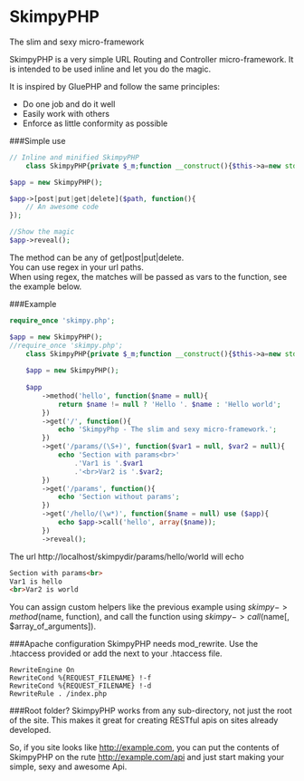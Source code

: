 SkimpyPHP
===
The slim and sexy micro-framework

SkimpyPHP is a very simple URL Routing and Controller micro-framework. It is intended to be used inline and let you do the magic. 

It is inspired by GluePHP and follow the same principles:

* Do one job and do it well
* Easily work with others
* Enforce as little conformity as possible

###Simple use
```php
// Inline and minified SkimpyPHP
	class SkimpyPHP{private $_m;function __construct(){$this->a=new stdClass();$this->a->get=array();$this->a->post=array();$this->a->put=array();$this->a->delete=array();$this->b=str_replace(array('/index.php',''),array('','%20'),$_SERVER['SCRIPT_NAME']);}function get($c,$d){$this->a->get[$c]=$d;return $this;}function post($c,$d){$this->a->post[$c]=$d;return $this;}function put($c,$d){$this->a->put[$c]=$d;return $this;}function delete($c,$d){$this->a->delete[$c]=$d;return $this;}function call($n,$p=array()){if(array_key_exists($n,$this->_m))return call_user_func_array($this->_m[$n],$p);else throw new Exception("The method '$n' does not exists");}function method($n,$c){$this->_m[$n]=$c;return $this;}function reveal(){$e=strtolower($_SERVER['REQUEST_METHOD']);$f=$this->a->$e;$c=str_replace($this->b,'',$_SERVER['REQUEST_URI']);$g=false;krsort($f);foreach($f as $h=>$i){$h='^'.str_replace('/','\/',$h).'\/?$';if(preg_match("/$h/i",$c,$j)){$g=true;array_shift($j);$j=explode("/",preg_replace("/\/$/","",implode('/',$j)));call_user_func_array($i,$j);break;}}if(!$g)throw new Exception("The url \"$c\" requested by ".strtoupper($e).", not found.");}}

$app = new SkimpyPHP();

$app->[post|put|get|delete]($path, function(){
	// An awesome code
});

//Show the magic
$app->reveal();
```
The method can be any of get|post|put|delete.  
You can use regex in your url paths.  
When using regex, the matches will be passed as vars to the function, see the example below.  

###Example
```php
require_once 'skimpy.php';

$app = new SkimpyPHP();
//require_once 'skimpy.php';
	class SkimpyPHP{private $_m;function __construct(){$this->a=new stdClass();$this->a->get=array();$this->a->post=array();$this->a->put=array();$this->a->delete=array();$this->b=str_replace(array('/index.php',''),array('','%20'),$_SERVER['SCRIPT_NAME']);}function get($c,$d){$this->a->get[$c]=$d;return $this;}function post($c,$d){$this->a->post[$c]=$d;return $this;}function put($c,$d){$this->a->put[$c]=$d;return $this;}function delete($c,$d){$this->a->delete[$c]=$d;return $this;}function call($n,$p=array()){if(array_key_exists($n,$this->_m))return call_user_func_array($this->_m[$n],$p);else throw new Exception("The method '$n' does not exists");}function method($n,$c){$this->_m[$n]=$c;return $this;}function reveal(){$e=strtolower($_SERVER['REQUEST_METHOD']);$f=$this->a->$e;$c=str_replace($this->b,'',$_SERVER['REQUEST_URI']);$g=false;krsort($f);foreach($f as $h=>$i){$h='^'.str_replace('/','\/',$h).'\/?$';if(preg_match("/$h/i",$c,$j)){$g=true;array_shift($j);$j=explode("/",preg_replace("/\/$/","",implode('/',$j)));call_user_func_array($i,$j);break;}}if(!$g)throw new Exception("The url \"$c\" requested by ".strtoupper($e).", not found.");}}
	
	$app = new SkimpyPHP();
	
	$app
		->method('hello', function($name = null){
			return $name != null ? 'Hello '. $name : 'Hello world';
		})
		->get('/', function(){
			echo 'SkimpyPhp - The slim and sexy micro-framework.';
		})
		->get('/params/(\S+)', function($var1 = null, $var2 = null){
			echo 'Section with params<br>'
				.'Var1 is '.$var1
				.'<br>Var2 is '.$var2;
		})
		->get('/params', function(){
			echo 'Section without params';
		})
		->get('/hello/(\w*)', function($name = null) use ($app){
			echo $app->call('hello', array($name));
		})
		->reveal();
```

The url http://localhost/skimpydir/params/hello/world will echo 
```html
Section with params<br>
Var1 is hello
<br>Var2 is world
```

You can assign custom helpers like the previous example using $skimpy->method($name, function), and call the function using $skimpy->call($name[, $array_of_arguments]).

###Apache configuration
SkimpyPHP needs mod_rewrite. Use the .htaccess provided or add the next to your .htaccess file. 
```
RewriteEngine On
RewriteCond %{REQUEST_FILENAME} !-f
RewriteCond %{REQUEST_FILENAME} !-d
RewriteRule . /index.php
```

###Root folder?
SkimpyPHP works from any sub-directory, not just the root of the site. This makes it great for creating RESTful apis on sites already developed.

So, if you site looks like http://example.com, you can put the contents of SkimpyPHP on the rute http://example.com/api and just start making your simple, sexy and awesome Api. 
